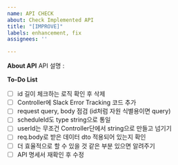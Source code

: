 ```yaml
---
name: API CHECK
about: Check Implemented API
title: "[IMPROVE]"
labels: enhancement, fix
assignees: ''

---
```


**About API**
API 설명 : 

**To-Do List**
- [ ] id 길이 체크하는 로직 확인 후 삭제
- [ ] Controller에 Slack Error Tracking 코드 추가
- [ ] request query, body 점검 (id처럼 자원 식별용이면 query)
- [ ] scheduleId도 type string으로 통일
- [ ] userId는 무조건 Controller단에서 string으로 만들고 넘기기
- [ ] req.body로 받은 데이터 dto 적용되어 있는지 확인
- [ ] 더 효율적으로 할 수 있을 것 같은 부분 있으면 알려주기
- [ ] API 명세서 재확인 후 수정
